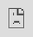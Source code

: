 ```yaml
---
title: Documentation for Magic Cloud and Hyperlambda
description: "Where the Machine Creates your Code, using Artificial Intelligence, Machine Learning, meta programming, and software development automation"
og_image: https://raw.githubusercontent.com/polterguy/polterguy.github.io/master/images/backend-crud.jpg
---
```


# What is Magic Cloud?

Magic Cloud, or Magic for short, is a software development platform that creates most of your code _"automagically"_,
by leveraging meta programming, declarative programming, artificial intelligence, machine learning, and low-code software development
automation. This allows you to focus on creative tasks, while having the machine implement the
boring parts. Magic Cloud is [open source](https://github.com/polterguy/magic), but [AINIRO.IO](https://ainiro.io)
offers hosting of Magic for a monthly fee.

<div class="video">
<iframe width="560" height="315" style="position:absolute; top:0; left:0; width:100%; height:100%;" src="https://www.youtube.com/embed/n8Y4sTrprqk" frameborder="0" allow="accelerometer; autoplay; encrypted-media; gyroscope; picture-in-picture" allowfullscreen></iframe>
</div>

## Why use Magic Cloud?

As a software developer typically 80% of your job is literally so simple that it can be replaced
with artificial intelligence and software development automation, based upon meta programming constructs.
This results in more secure and robust solutions, with less bugs, better scaling, and more freedom
for you to pursue more creative tasks. In general Magic Cloud makes you at least 5 times as productive,
sometimes hundreds of times more productive.

## What can I create with Magic?

Magic Cloud is not suitable for all tasks. Its primary strength is for generating backend code, that is database heavy in nature, and/or integrates with other web APIs. However, when you can use Magic, it easily saves you 80% of your time, and sometimes it will
save you 95% of your time and resources, depending upon your requirements. Below are some examples of apps where it makes sense to use Magic.

* Custom ChatGPT website chatbots
* CRM systems
* Headless CMS systems
* EPJ systems tracking patients and journals of patients
* Inventory systems
* Task management systems, such as ClickUp, Monday.com, or similar types of systems
* Logistic systems
* Basically, anything that requires collecting and managing data, where CRUD operations are important
* [ChatGPT website chatbot](https://ainiro.io/chatgpt-website-chatbot)
* [AI Website Search](https://ainiro.io/ai-website-search)
* [AI Expert Systems](https://ainiro.io/ai-expert-systems)

As an example of how useful Magic is, realise that at AINIRO we built our [entire hub](https://hub.ainiro.io) using
nothing but Magic and Hyperlambda. This saved us roughly 90% of the resource requirements we would have needed if
we were to create the same system using for instance GoLang, Python or PHP.

## Custom ChatGPT website chatbots

You can use Magic to create your own custom ChatGPT chatbot in minutes, for then to embed it into your
website in some few seconds. The Chatbot Wizard component in Magic will ask you for your OpenAI API key,
your Google reCAPTCHA settings, for then to allow you to scrape your website generating a custom machine
learning model in the process. This model allows your users to ask questions related to _your website_,
and have the chatbot answer how you _want it to answer questions_. Want to have a chatbot that tells your
users you're the President of China? No problem, it's a 5 minute job for Magic.

![Custom ChatGPT website chatbot](https://raw.githubusercontent.com/polterguy/polterguy.github.io/master/images/custom-chatgpt-chatbot.jpg)

It works by scraping your website, generating training data in the process, for then to end up with a
custom machine learning model that answers questions according to your training data. You can try out such
a chatbot by clicking the button on the bottom right corner of this page, and ask it any question related to
AINIRO, Magic Cloud, or Hyperlambda. This chatbot was created by scraping this website. AINIRO allows you to
create such [ChatGPT-based website chatbots in 5 minutes](https://ainiro.io/chatgpt-website-chatbot).

## AI Website Search

In addition to the above, you can use the generated machine learning model for [AI Website Search](https://ainiro.io/ai-website-search). This works similarly to the above ChatGPT solution, but is much faster because it doesn't use the ChatGPT-based APIs from OpenAI, but only relies upon semantic AI-based search.

## The backend generator

The backend generator allows you to wrap any database you have in CRUD API endpoints in some few seconds. It reads
meta data from your database, and automatically generates a web API for you, producing thousands
of lines of code for you in the process. The generated API is secured according to your instructions, and
can be used as the foundation for your own frontend.

![Backend generator](https://raw.githubusercontent.com/polterguy/polterguy.github.io/master/images/backend-crud.jpg)

The web API generator takes care of left joins, referential integrity, validators, authentication and authorisation,
while allowing you to declaratively tell it how to generate your API. It also allows you to publish
web socket messages as endpoints are invoked, in addition to having tons of additional features simplifying
your life as a software developer. If your endpoints are simple wrappers around your database, the endpoint
generator can do 100% of your job automagically.

## The SQL endpoint generator

Magic allows you to create HTTP endpoints using SQL. This allows you to compose some SQL statement,
and rapidly wrap it inside an HTTP endpoint. You can find this component in the Endpoint Generator,
in its _"SQL Endpoint Generator"_ tab. Choose your database, provide some SQL, add arguments that you
reference in your SQL, and click the _"Generate"_ button.

![Creating a Web API using SQL](https://raw.githubusercontent.com/polterguy/polterguy.github.io/master/images/sql-web-api.jpg)

The SQL API generator allows you to secure your endpoints, declare what arguments your endpoint can handle,
use all 5 most common HTTP verbs for your endpoints, etc. You can use it with SQL Server, MySQL, MariaDB,
PostgreSQL or SQLite - However, you need to write SQL that is valid for your particular database type as
you create your endpoints. Some use cases can be found below.

* Statistics
* Reports
* Endpoints for charts
* Etc, etc, etc

## SQL Studio

Magic allows you to visually design your database using a graphical user interface. No need to mess with complex
SQL DDL. Use SQL Studio to visually design your database and save hours of searching the web for the correct
syntax to use when creating foreign keys or needing other constructs rarely if ever remembered by the human brain.
SQL Studio supports the following databases.

* Microsoft SQL Server
* PostgreSQL
* MySQL
* MariaDB
* SQLite

![AINIRO's SQL Studio database designer](https://raw.githubusercontent.com/polterguy/polterguy.github.io/master/images/sql-designer.jpg)

SQL Studio also allows you to execute any SQL towards your database of choice, giving you superior database
management tools, allowing you to administer your databases from anywhere in the world. By combining SQL Studio
with the backend generator, and especially the SQL API generator, you can compose some SQL, and wrap
it into a web API endpoint in seconds.

![SQL Studio](https://raw.githubusercontent.com/polterguy/polterguy.github.io/master/images/sql-studio-2.jpg)

Are you an expert DB admin, but have no knowledge of backend programming? No problem, wrap your SQL into
a web API endpoint 100% automagically with zero coding besides providing the SQL generator with some SQL
you want it to execute as your endpoint is invoked.

## Hyper IDE

Magic also contains its own IDE or integrated development environment.
Hyper IDE provides syntax highlighting for most popular programming languages, in addition
to autocomplete for Hyperlambda. With Hyper IDE you can edit your code, save it, and immediately see the result
of your modifications by executing your endpoint without ever having to leave your IDE.

![Magic's Hyper IDE](https://raw.githubusercontent.com/polterguy/polterguy.github.io/master/images/hyper-ide-actions.jpg)

The real power of the backend generator is that it generates code you can edit, with a declarative programming language
called Hyperlambda. If you need to add business logic to your generated CRUD endpoints, this is easily achieved
using Hyper IDE.

Hyper IDE also integrates perfectly with our Machine Learning component, built on top of OpenAI's
ChatGPT, allowing you to write your requests in plain English, and have Hyper IDE and ChatGPT automatically
generate code for you solving your problem.

## Machine Learning and AI

Magic Cloud is scattered with AI and allows you to generate your own Machine Learning models in seconds,
by scraping any website, and generating training data for you that you can use to create your own ChatGPT model,
answering questions related to your domain. Need a chat bot for your company answering questions about your company
or domain? That's a 5 seconds job for Magic Cloud as long as you have an existing website, and/or structured
training data you can upload to your cloudlet. Use cases might be.

* Expert legal system, answering legal questions for clients
* Medical expert advice system based upon AI and machine learning, giving you help when diagnosing patients and clients
* Support chat bot for your enterprise, giving your clients support for whatever questions they might have related to your company
* Automated sales expert systems, converting leads on your website into paying clients
* Cognitive assistants, helping your employees with some specific task at hand
* Etc, etc, etc

![Magic's Machine Learning parts](https://raw.githubusercontent.com/polterguy/polterguy.github.io/master/images/machine-learning.jpg)

Creating a Machine Learning training model is incredibly difficult unless you know what you're doing.
With Magic Cloud it becomes 1,000 times easier, and you can literally do it by pointing
to your existing website, have our web scraper crawl your website, resulting in a custom AI expert
system model in some few seconds.

## The frontend generator

In addition to the backend web API generator, also contains a frontend generator, that creates
a fully functional frontend web application for you in seconds. The generated code is perfect Angular code,
and can be modified according to your needs after the generator is done.

![Frontend generator](https://raw.githubusercontent.com/polterguy/polterguy.github.io/master/images/sakila.jpg)

The generated frontend will be secured with authentication and authorisation, and wrap all your database
tables with UI components required to create, read, update and delete records from your database. The frontend
generator will also create autocomplete components with searching and filtering capabilities for referenced
tables with foreign keys, take care of types for you automatically, and basically provide you with a
starter kit solving 80% of your frontend software development problems before you have to write a single
line of code.

## User management

Magic Cloud allows you to administer your users easily, by giving you a graphical user interface,
allowing you to manage your application's users and roles, using a role based access control (RBAC)
component. Import users from your existing system, provide access to modules and components according
to what roles your users belongs to, and make sure only authorised users have access to private and secured
data.

![Users and roles administration in Magic](https://raw.githubusercontent.com/polterguy/polterguy.github.io/master/images/auth.jpg)

The user and role systemin Magic is based upon RBAC implying Role Based Access Control, allowing you to
provide access to components and modules based upon roles, for then to associate roles with users.

## The task scheduler

Magic Cloud allows you to create and administer tasks. A task is a background job, that is persisted
into your database as Hyperlambda, and it can either be executed by a _"trigger"_ occurring somewhere
else in your system, or periodically scheduled to execute repeatedly, or at some specific date and time in
the future. The task scheduler allows you to easily manage your tasks, edit them, and create new tasks
as you see fit.

![Hyperlambda task scheduler](https://raw.githubusercontent.com/polterguy/polterguy.github.io/master/images/scheduling-task.jpg)

Due to its dynamic nature, the task scheduler is also a perfect foundation for your own business process
workflows, where functionality is dynamically built and executed by _"triggers"_ occurring in your
own code.

## Plugins

Magic Cloud also contains its own _"marketplace"_ allowing you to rapidly install some plugin
solving some particular need you might have in your own applications. Some example plugins are listed
below;

* Stripe payment integrations
* Translation micro service
* Ticket backend administration system
* Etc, etc, etc - [Contact us](mailto:team@ainiro.io) if you need something specific we still haven't built

![Magic's plugins](https://raw.githubusercontent.com/polterguy/polterguy.github.io/master/images/bazaar.jpg)

## The integrated log

Magic Cloud also comes with an integrated log component, allowing you to browse your server log,
giving you control over events occurring that might somehow have consequences for your system.

![Magic log](https://raw.githubusercontent.com/polterguy/polterguy.github.io/master/images/log.jpg)

When you create your own Hyperlambda applications, you can also create log entries as you see fit,
to log important events, such as deleting records, executing tasks, registering users, etc.

## Magic Cloud is Open Source

Magic Cloud is 100% open source, and you can use it free of charge in proprietary projects
as you see fit. You can find its code at [GitHub](https://github.com/polterguy/magic), and
we accept pull requests for it if your code is high quality. We also provide docker images
for Magic, allowing you to install it locally in seconds without having to mess with dependencies,
such as the .Net CLI and NodeJS. However, the fastest way to get started with Magic is to
create a free 7 day trial cloudlet at [AINIRO.IO](https://ainiro.io).

## How to get started

You can of course download the open source code from GitHub, but the easiest way to get started
immediately is to simply register at [AINIRO.IO](https://ainiro.io), at which point you'll
get a free 30 days trial cloudlet, with security, CDN, automatically configured with
all best practices applied out of the box. We do charge a fee for such cloudlets, but we
also provide 30 days trial cloudlets for free, without asking you for anything else but
your email address.

* [Signup at AINIRO for your free 7 days cloudlet](https://ainiro.io)

## Primary features of Magic Cloud

Below is a more or less complete list of Magic Cloud's frontend UI components and features,
allowing you to graphically administrate your Magic installation.

* [Endpoint generator component](/documentation/magic/components/crudifier/backend/)
* [Frontend generator component](/documentation/magic/components/crudifier/frontend/)
* [SQL endpoint generator component](/documentation/magic/components/crudifier/sql/)
* [The database component](/documentation/magic/components/databases/)
* [SQL Studio](/documentation/magic/components/sql/)
* [Machine Learning and AI](/documentation/magic/components/machine-learning/)
* [Hyper IDE](/documentation/magic/components/hyper-ide/)
* [Hyperlambda Playground](/documentation/magic/components/evaluator/)
* [Endpoints](/documentation/magic/components/endpoints/)
* [Plugins component](/documentation/magic/components/bazar/)
* [Tasks component](/documentation/magic/components/tasks/)
* [Users and roles component](/documentation/magic/components/auth/)
* [Cryptography component](/documentation/magic/components/crypto/)
* [Health check](/documentation/magic/components/assumptions/)
* [Custom ChatGPT website chatbots](/documentation/magic/components/chatbot-wizard/)
* [Sockets](/documentation/magic/components/sockets/)
* [Configuration component](/documentation/magic/components/config/)
* [Profile component](/documentation/magic/components/profile/)
* [Log](/documentation/magic/components/log/)
* [HTTP endpoints in Magic](/documentation/magic/endpoints/)
* [Dynamic Hyperlambda slots in Magic](/documentation/magic/slots/)
